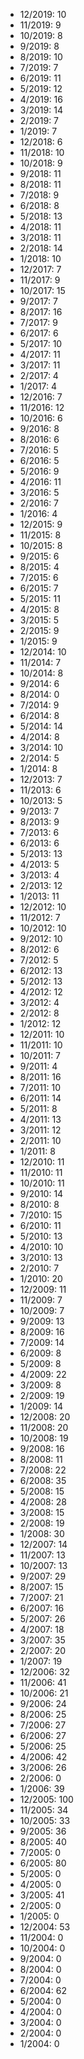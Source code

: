*  12/2019: 10
*  11/2019: 9
*  10/2019: 8
*  9/2019: 8
*  8/2019: 10
*  7/2019: 7
*  6/2019: 11
*  5/2019: 12
*  4/2019: 16
*  3/2019: 14
*  2/2019: 7
*  1/2019: 7
*  12/2018: 6
*  11/2018: 10
*  10/2018: 9
*  9/2018: 11
*  8/2018: 11
*  7/2018: 9
*  6/2018: 8
*  5/2018: 13
*  4/2018: 11
*  3/2018: 11
*  2/2018: 14
*  1/2018: 10
*  12/2017: 7
*  11/2017: 9
*  10/2017: 15
*  9/2017: 7
*  8/2017: 16
*  7/2017: 9
*  6/2017: 6
*  5/2017: 10
*  4/2017: 11
*  3/2017: 11
*  2/2017: 4
*  1/2017: 4
*  12/2016: 7
*  11/2016: 12
*  10/2016: 6
*  9/2016: 8
*  8/2016: 6
*  7/2016: 5
*  6/2016: 5
*  5/2016: 9
*  4/2016: 11
*  3/2016: 5
*  2/2016: 7
*  1/2016: 4
*  12/2015: 9
*  11/2015: 8
*  10/2015: 8
*  9/2015: 6
*  8/2015: 4
*  7/2015: 6
*  6/2015: 7
*  5/2015: 11
*  4/2015: 8
*  3/2015: 5
*  2/2015: 9
*  1/2015: 9
*  12/2014: 10
*  11/2014: 7
*  10/2014: 8
*  9/2014: 6
*  8/2014: 0
*  7/2014: 9
*  6/2014: 8
*  5/2014: 14
*  4/2014: 8
*  3/2014: 10
*  2/2014: 5
*  1/2014: 8
*  12/2013: 7
*  11/2013: 6
*  10/2013: 5
*  9/2013: 7
*  8/2013: 9
*  7/2013: 6
*  6/2013: 6
*  5/2013: 13
*  4/2013: 5
*  3/2013: 4
*  2/2013: 12
*  1/2013: 11
*  12/2012: 10
*  11/2012: 7
*  10/2012: 10
*  9/2012: 10
*  8/2012: 6
*  7/2012: 5
*  6/2012: 13
*  5/2012: 13
*  4/2012: 12
*  3/2012: 4
*  2/2012: 8
*  1/2012: 12
*  12/2011: 10
*  11/2011: 10
*  10/2011: 7
*  9/2011: 4
*  8/2011: 16
*  7/2011: 10
*  6/2011: 14
*  5/2011: 8
*  4/2011: 13
*  3/2011: 12
*  2/2011: 10
*  1/2011: 8
*  12/2010: 11
*  11/2010: 11
*  10/2010: 11
*  9/2010: 14
*  8/2010: 8
*  7/2010: 15
*  6/2010: 11
*  5/2010: 13
*  4/2010: 10
*  3/2010: 13
*  2/2010: 7
*  1/2010: 20
*  12/2009: 11
*  11/2009: 7
*  10/2009: 7
*  9/2009: 13
*  8/2009: 16
*  7/2009: 14
*  6/2009: 8
*  5/2009: 8
*  4/2009: 22
*  3/2009: 8
*  2/2009: 19
*  1/2009: 14
*  12/2008: 20
*  11/2008: 20
*  10/2008: 19
*  9/2008: 16
*  8/2008: 11
*  7/2008: 22
*  6/2008: 35
*  5/2008: 15
*  4/2008: 28
*  3/2008: 15
*  2/2008: 19
*  1/2008: 30
*  12/2007: 14
*  11/2007: 13
*  10/2007: 13
*  9/2007: 29
*  8/2007: 15
*  7/2007: 21
*  6/2007: 16
*  5/2007: 26
*  4/2007: 18
*  3/2007: 35
*  2/2007: 20
*  1/2007: 19
*  12/2006: 32
*  11/2006: 41
*  10/2006: 21
*  9/2006: 24
*  8/2006: 25
*  7/2006: 27
*  6/2006: 27
*  5/2006: 25
*  4/2006: 42
*  3/2006: 26
*  2/2006: 0
*  1/2006: 39
*  12/2005: 100
*  11/2005: 34
*  10/2005: 33
*  9/2005: 36
*  8/2005: 40
*  7/2005: 0
*  6/2005: 80
*  5/2005: 0
*  4/2005: 0
*  3/2005: 41
*  2/2005: 0
*  1/2005: 0
*  12/2004: 53
*  11/2004: 0
*  10/2004: 0
*  9/2004: 0
*  8/2004: 0
*  7/2004: 0
*  6/2004: 62
*  5/2004: 0
*  4/2004: 0
*  3/2004: 0
*  2/2004: 0
*  1/2004: 0